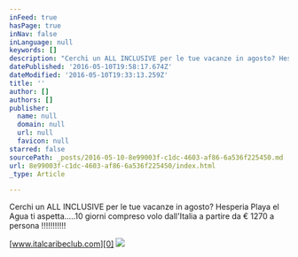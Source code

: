 ```yaml
---
inFeed: true
hasPage: true
inNav: false
inLanguage: null
keywords: []
description: "Cerchi un ALL INCLUSIVE per le tue vacanze in agosto? Hesperia Playa el Agua ti aspetta.....10 giorni compreso volo dall'Italia a partire da € 1270 a persona !!!!!!!!!!!"
datePublished: '2016-05-10T19:58:17.674Z'
dateModified: '2016-05-10T19:33:13.259Z'
title: ''
author: []
authors: []
publisher:
  name: null
  domain: null
  url: null
  favicon: null
starred: false
sourcePath: _posts/2016-05-10-8e99003f-c1dc-4603-af86-6a536f225450.md
url: 8e99003f-c1dc-4603-af86-6a536f225450/index.html
_type: Article

---
```

Cerchi un ALL INCLUSIVE per le tue vacanze in agosto? Hesperia Playa el Agua ti aspetta.....10 giorni compreso volo dall'Italia a partire da € 1270 a persona !!!!!!!!!!!

[www.italcaribeclub.com][0]
![](https://the-grid-user-content.s3-us-west-2.amazonaws.com/9fda0612-5f66-432d-b7dc-32ab325447e9.jpg)

[0]: http://www.italcaribeclub.com/